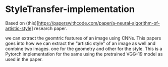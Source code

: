 # StyleTransfer-implementation

Based on (this)[https://paperswithcode.com/paper/a-neural-algorithm-of-artistic-style] research paper.

we can extract the geomtric features of an image using CNNs. This papers goes into how we can extract the "artistic style" of an image as well and combine two images. one for the geometry and other for the style.
This is a Pytorch implementation for the same using the pretrained VGG-19 model as used in the paper.
